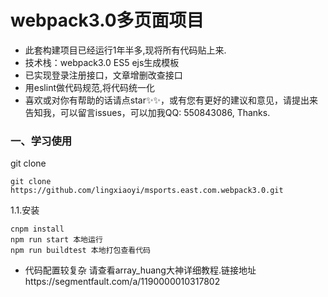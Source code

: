 
# webpack3.0多页面项目

- 此套构建项目已经运行1年半多,现将所有代码贴上来.
- 技术栈：webpack3.0 ES5 ejs生成模板
- 已实现登录注册接口，文章增删改查接口
- 用eslint做代码规范,将代码统一化
- 喜欢或对你有帮助的话请点star✨✨，或有您有更好的建议和意见，请提出来告知我，可以留言issues，可以加我QQ: 550843086, Thanks.

### 一、学习使用


git clone

```
git clone https://github.com/lingxiaoyi/msports.east.com.webpack3.0.git
```

1.1.安装

```
cnpm install
npm run start 本地运行
npm run buildtest 本地打包查看代码
```
- 代码配置较复杂 请查看array_huang大神详细教程.链接地址https://segmentfault.com/a/1190000010317802
